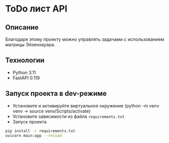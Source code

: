 # ToDo лист API

## Описание

Благодаря этому проекту можно управлять задачами с использованием матрицы Эйзенхауэра.

## Технологии

- Python 3.11
- FastAPI 0.119

## Запуск проекта в dev-режиме

- Установите и активируйте виртуальное окружение (python -m venv venv -> source venv/Scripts/activate)
- Установите зависимости из файла `requirements.txt`
- Запуск проекта

```bash
pip install -r requirements.txt
uvicorn main:app --reload